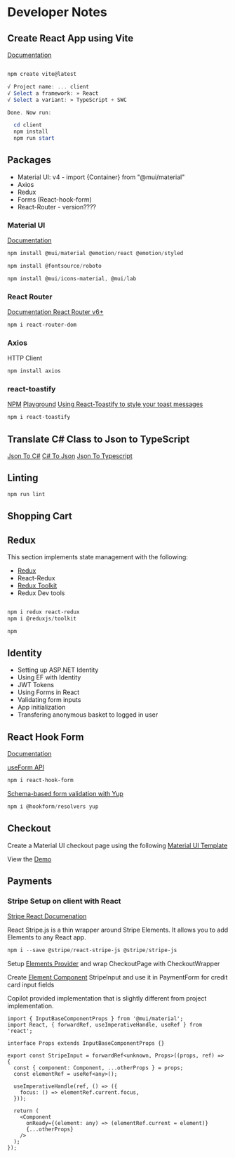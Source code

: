 # Developer Notes

## Create React App using Vite

[Documentation](https://vitejs.dev/guide/)

```powershell

npm create vite@latest

√ Project name: ... client
√ Select a framework: » React
√ Select a variant: » TypeScript + SWC

Done. Now run:

  cd client
  npm install
  npm run start
```

## Packages

- Material UI: v4 - import {Container} from "@mui/material"
- Axios
- Redux
- Forms (React-hook-form)
- React-Router - version????

### Material UI

[Documentation](https://mui.com/material-ui/)

```powershell
npm install @mui/material @emotion/react @emotion/styled

npm install @fontsource/roboto

npm install @mui/icons-material, @mui/lab

```

### React Router

[Documentation React Router v6+](https://reactrouter.com/en/main/start/overview)

```powershell
npm i react-router-dom
```

### Axios

HTTP Client

```powershell
npm install axios
```

### react-toastify

[NPM](https://www.npmjs.com/package/react-toastify)
[Playground](https://fkhadra.github.io/react-toastify/introduction/)
[Using React-Toastify to style your toast messages](https://blog.logrocket.com/using-react-toastify-style-toast-messages/)

```powershell
npm i react-toastify
```

## Translate C# Class to Json to TypeScript

[Json To C#](https://json2csharp.com/)
[C# To Json](https://csharp2json.azurewebsites.net/)
[Json To Typescript](https://json2ts.vercel.app/)

## Linting

```powershell
npm run lint
```

## Shopping Cart

## Redux

This section implements state management with the following:

- [Redux](https://redux.js.org/)
- React-Redux
- [Redux Toolkit](https://redux-toolkit.js.org/)
- Redux Dev tools

```powershell

npm i redux react-redux
npm i @reduxjs/toolkit

npm

```

## Identity

- Setting up ASP.NET Identity
- Using EF with Identity
- JWT Tokens
- Using Forms in React
- Validating form inputs
- App initialization
- Transfering anonymous basket to logged in user

## React Hook Form

[Documentation](https://react-hook-form.com/)

[useForm API](https://react-hook-form.com/docs/useform)

```powershell
npm i react-hook-form
```

[Schema-based form validation with Yup](https://github.com/jquense/yup)

```powershell
npm i @hookform/resolvers yup
```

## Checkout

Create a Material UI checkout page using the following [Material UI Template](https://github.com/mui/material-ui/tree/v5.15.7/docs/data/material/getting-started/templates/checkout)

View the [Demo](https://mui.com/material-ui/getting-started/templates/checkout/)

## Payments

### Stripe Setup on client with React

[Stripe React Documenation](https://stripe.com/docs/stripe-js/react)

React Stripe.js is a thin wrapper around Stripe Elements. It allows you to add Elements to any React app.

```powershell
npm i --save @stripe/react-stripe-js @stripe/stripe-js
```

Setup [Elements Provider](https://stripe.com/docs/stripe-js/react#elements-provider) and wrap CheckoutPage with CheckoutWrapper

Create [Element Component](https://stripe.com/docs/stripe-js/react#element-components) StripeInput and use it in PaymentForm for credit card input fields

Copilot provided implementation that is slightly different from project implementation.

```tsx
import { InputBaseComponentProps } from '@mui/material';
import React, { forwardRef, useImperativeHandle, useRef } from 'react';

interface Props extends InputBaseComponentProps {}

export const StripeInput = forwardRef<unknown, Props>((props, ref) => {
  const { component: Component, ...otherProps } = props;
  const elementRef = useRef<any>();

  useImperativeHandle(ref, () => ({
    focus: () => elementRef.current.focus,
  }));

  return (
    <Component
      onReady={(element: any) => (elementRef.current = element)}
      {...otherProps}
    />
  );
});
```
